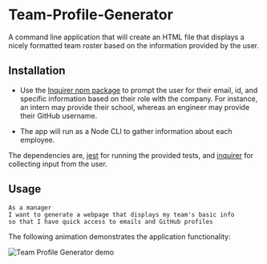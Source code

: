 # Team-Profile-Generator
A command line application that will create an HTML file that displays a nicely formatted team roster based on the information provided by the user.

## Installation
* Use the [Inquirer npm package](https://github.com/SBoudrias/Inquirer.js/) to prompt the user for their email, id, and specific information based on their role with the company. For instance, an intern may provide their school, whereas an engineer may provide their GitHub username.

* The app will run as a Node CLI to gather information about each employee.

The dependencies are, [jest](https://jestjs.io/) for running the provided tests, and [inquirer](https://www.npmjs.com/package/inquirer) for collecting input from the user.

## Usage
```
As a manager
I want to generate a webpage that displays my team's basic info
so that I have quick access to emails and GitHub profiles
```
The following animation demonstrates the application functionality:

![Team Profile Generator demo](Assets/Team-Profile-Generator.gif)